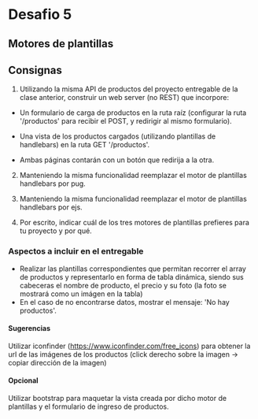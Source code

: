 # Desafio 5

## Motores de plantillas

## Consignas

1. Utilizando la misma API de productos del proyecto entregable de la clase anterior, construir un web server (no REST) que incorpore:

-   Un formulario de carga de productos en la ruta raíz (configurar la ruta '/productos' para recibir el POST, y redirigir al mismo formulario).

-   Una vista de los productos cargados (utilizando plantillas de handlebars) en la ruta GET '/productos'.

-   Ambas páginas contarán con un botón que redirija a la otra.

2. Manteniendo la misma funcionalidad reemplazar el motor de plantillas handlebars por pug.

3. Manteniendo la misma funcionalidad reemplazar el motor de plantillas handlebars por ejs.

4. Por escrito, indicar cuál de los tres motores de plantillas prefieres para tu proyecto y por qué.

### Aspectos a incluir en el entregable

-   Realizar las plantillas correspondientes que permitan recorrer el array de productos y representarlo en forma de tabla dinámica, siendo sus cabeceras el nombre de producto, el precio y su foto (la foto se mostrará como un imágen en la tabla)
-   En el caso de no encontrarse datos, mostrar el mensaje: 'No hay productos'.

#### Sugerencias

Utilizar iconfinder (https://www.iconfinder.com/free_icons) para obtener la url de las imágenes de los productos (click derecho sobre la imagen -> copiar dirección de la imagen)

#### Opcional

Utilizar bootstrap para maquetar la vista creada por dicho motor de plantillas y el formulario de ingreso de productos.
